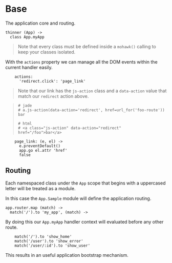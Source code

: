 # Base

The application core and routing.

    thinner (App) ->
      class App.myApp

> Note that every class must be defined inside a `mohawk()` calling to keep your classes isolated.

With the `actions` property we can manage all the DOM events within the current handler easily.

        actions:
          'redirect.click': 'page_link'

> Note that our link has the `js-action` class and a `data-action` value
> that match our `redirect` action above.

> ```
> # jade
> # a.js-action(data-action='redirect', href=url_for('foo-route')) bar
>
> # html
> # <a class="js-action" data-action="redirect" href="/foo">bar</a>
> ```

        page_link: (e, el) ->
          e.preventDefault()
          app.go el.attr 'href'
          false


## Routing

Each namespaced class under the `App` scope that begins with a uppercased letter will be treated as a module.

In this case the `App.Sample` module will define the application routing.

    app.router.map (match) ->
      match('/').to 'my_app', (match) ->

By doing this our `App.myApp` handler context will evaluated before any other route.

        match('/').to 'show_home'
        match('/user').to 'show_error'
        match('/user/:id').to 'show_user'

This results in an useful application bootstrap mechanism.
